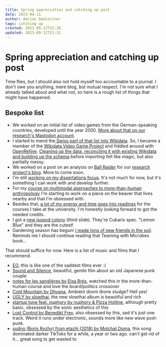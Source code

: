 ```yaml
---
title: Spring appreciation and catching up post
date: 2023-04-11
author: Adrian Demleitner
tags: catching up
created: 2023-09-12T21:28
updated: 2023-09-12T21:31
---
```

# Spring appreciation and catching up post
Time flies, but I should also not hold myself too accountable to a journal. I don't owe you anything, mere blog, but mutual respect. I'm not sure what I already talked about and what not, so here is a rough list of things that might have happened.

## Bespoke list
- We worked on an initial list of video games from the German-speaking countries, developed until the year 2000. [More about that on our research's Mastodon account](https://hcommons.social/@chludens/110139174847029433).
- I started to mend the[ Swiss part of that list into Wikidata](https://w.wiki/6UEP). So, I became a member of the [Wikidata Video Game Project](https://www.wikidata.org/wiki/Special:MyLanguage/Wikidata:WikiProject_Video_games) and fiddled around with [OpenRefine](https://openrefine.org/). [Cleaning up the data, reconciling it with existing Wikidata and building up the schema](https://media.ed.ac.uk/media/OpenRefine+Beginners+Tutorial/0_y5bxsswq) before importing felt like magic, but also partially messy.
- We worked on a post on an analysis on [Ball Raider](https://hol.abime.net/20) for our [research project's blog](https://chludens.hypotheses.org/). More to come soon.
- I'm still [working on my dissertations focus](https://dissertation.thgie.ch/journal/2023-03-31.html). It's not much for now, but it's something I can work with and develop further.
- For my [course on multimodal approaches to more-than-human anthropology](notes/Exploring%20Human%20and%20More-than-Human%20Relationships.md) I'm starting to work on a piece on the beaver that lives nearby and that I'm obsessed with.
- Besides that, [a lot of my energy and time goes into readings](journal/2023-03-06.md) for the courses I take at the university. I'm honestly looking forward to got the needed credits.
- I got a [new isopod colony](https://www.instagram.com/p/CpcT0i_K6Q7/) (third slide). They're Cubaris spec. "Lemon Blue" and they are the cutest! 
- Gardening season has begun! [I made tons of new friends in the soil](https://www.instagram.com/p/CqNt-xEq5wz/). Reminds me I should continue reading that Teaming with Microbes book…

That should suffice for now. Here is a list of music and films that I recommend.

- [EO](https://en.wikipedia.org/wiki/EO_(film)), this is like one of the saddest films ever :(
- [Sound and Silence](https://www.soundandsilence-film.ch/), beautiful, gentle film about an old Japanese punk couple
- [notes for les sanglières by Elsa Brés](https://vimeo.com/618811818), watched this in the more-than-human course and love the board/politics crossover
- [Cold Mountain by Dhyana](https://dhyanadoom.bandcamp.com/album/cold-mountain), Ambient doom drone sludge? Hell yes!
- [UGLY by slowthai](https://slowthai.bandcamp.com/album/ugly), the new slowthai album is beautiful and rich
- [startup tune feat. nuphory by nuphory & Pizza Hotline](https://pizzahotline.bandcamp.com/track/startup-tune-feat-nuphory), although pretty basic, obsessed by the sonic aesthetics of this 
- [Lost Control by Benedikt Frey](https://emotional-response.bandcamp.com/album/lost-control), also obsessed by this, sad it's just one track. Weird it runs under electronic, sounds more like new wave post-punk.
- [sudno (Boris Ryzhy) from etazhi (2018) by Molchat Doma](https://domamolchat.bandcamp.com/track/sudno-boris-ryzhy), this song dominated darker TikToks for a while, a year or two ago. can't get rid of it… great song to get wasted to



